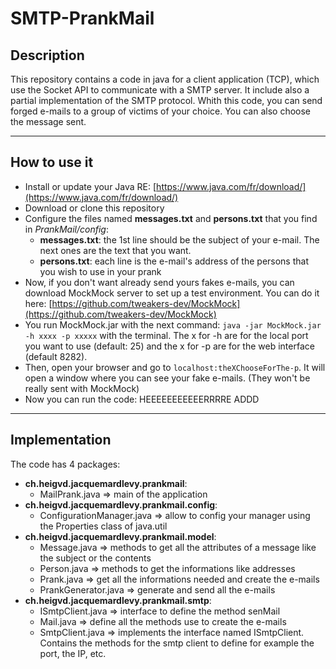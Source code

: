 # SMTP-PrankMail

## Description
This repository contains a code in java for a client application (TCP), which use the Socket API to communicate with a SMTP server.
It include also a partial implementation of the SMTP protocol.
Whith this code, you can send forged e-mails to a group of victims of your choice. You can also choose the message sent.

_____

## How to use it
* Install or update your Java RE: [https://www.java.com/fr/download/](https://www.java.com/fr/download/)
* Download or clone this repository
* Configure the files named **messages.txt** and **persons.txt** that you find in *PrankMail/config*:
  * **messages.txt**: the 1st line should be the subject of your e-mail. The next ones are the text that you want.
  * **persons.txt**: each line is the e-mail's address of the persons that you wish to use in your prank
* Now, if you don't want already send yours fakes e-mails, you can download MockMock server to set up a test environment. You can do it here: [https://github.com/tweakers-dev/MockMock](https://github.com/tweakers-dev/MockMock)
* You run MockMock.jar with the next command: `java -jar MockMock.jar -h xxxx -p xxxxx` with the  terminal. The x for -h are for the local port you want to use (default: 25) and the x for -p are for the web interface (default 8282).
* Then, open your browser and go to `localhost:theXChooseForThe-p`. It will open a window where you can see your fake e-mails. (They won't be really sent with MockMock)
* Now you can run the code: HEEEEEEEEEEERRRRE ADDD

_____

## Implementation
The code has 4 packages:
* **ch.heigvd.jacquemardlevy.prankmail**: 
  * MailPrank.java => main of the application
* **ch.heigvd.jacquemardlevy.prankmail.config**:
  * ConfigurationManager.java => allow to config your manager using the Properties class of java.util
* **ch.heigvd.jacquemardlevy.prankmail.model**:
  * Message.java => methods to get all the attributes of a message like the subject or the contents
  * Person.java => methods to get the informations like addresses
  * Prank.java => get all the informations needed and create the e-mails
  * PrankGenerator.java => generate and send all the e-mails
* **ch.heigvd.jacquemardlevy.prankmail.smtp**:
  * ISmtpClient.java => interface to define the method senMail
  * Mail.java => define all the methods use to create the e-mails
  * SmtpClient.java => implements the interface named ISmtpClient. Contains the methods for the smtp client to define for example the port, the IP, etc.


